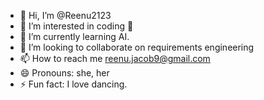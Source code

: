 - 👋 Hi, I’m @Reenu2123
- 👀 I’m interested in coding 👟
- 🌱 I’m currently learning AI.
- 💞️ I’m looking to collaborate on requirements engineering
- 📫 How to reach me reenu.jacob9@gmail.com
- 😄 Pronouns: she, her
- ⚡ Fun fact: I love dancing.

<!---
Reenu2123/Reenu2123 is a ✨ special ✨ repository because its `README.md` (this file) appears on your GitHub profile.
You can click the Preview link to take a look at your changes.
--->
